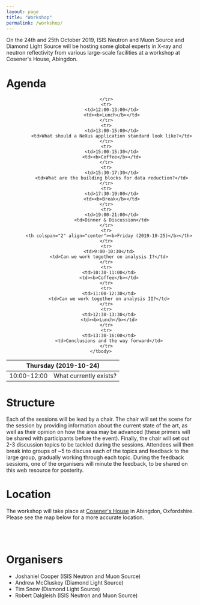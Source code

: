 ```yaml
---
layout: page
title: "Workshop"
permalink: /workshop/
---
```


On the 24th and 25th October 2019, ISIS Neutron and Muon Source and Diamond Light Source will be hosting some global experts in X-ray and neutron reflectivity from various large-scale facilities at a workshop at Cosener's House, Abingdon.


<h1>Agenda</h1>
<center>
<table width="70%">
    <thead>
        <tr>
          <th colspan="2" align="center">Thursday (2019-10-24)</th>
        </tr>
    </thead>
    <tbody>
        <tr>
            <td>10:00-12:00</td>
            <td>What currently exists?</td>

        </tr>
        <tr>
            <td>12:00-13:00</td>
            <td><b>Lunch</b></td>
        </tr>
        <tr>
            <td>13:00-15:00</td>
            <td>What should a NeXus application standard look like?</td>
        </tr>
        <tr>
            <td>15:00-15:30</td>
            <td><b>Coffee</b></td>
        </tr>
        <tr>
            <td>15:30-17:30</td>
            <td>What are the building blocks for data reduction?</td>
        </tr>
        <tr>
            <td>17:30-19:00</td>
            <td><b>Break</b></td>
        </tr>
        <tr>
            <td>19:00-21:00</td>
            <td>Dinner & Discussion</td>
        </tr>
        <tr>
          <th colspan="2" align="center"><b>Friday (2019-10-25)</b></th>
        </tr>
        <tr>
          <td>9:00-10:30</td>
          <td>Can we work together on analysis I?</td>
        </tr>
        <tr>
          <td>10:30-11:00</td>
          <td><b>Coffee</b></td>
        </tr>
        <tr>
          <td>11:00-12:30</td>
          <td>Can we work together on analysis II?</td>
        </tr>
        <tr>
          <td>12:30-13:30</td>
          <td><b>Lunch</b></td>
        </tr>
        <tr>
          <td>13:30-16:00</td>
          <td>Conclusions and the way forward</td>
        </tr>
    </tbody>
</table>
</center>

<h1> Structure </h1>

Each of the sessions will be lead by a chair.
The chair will set the scene for the session by providing information about the current state of the art, as well as their opinion on how the area may be advanced (these primers will be shared with participants before the event).
Finally, the chair will set out 2-3 discussion topics to be tackled during the sessions.
Attendees will then break into groups of ~5 to discuss each of the topics and feedback to the large group, gradually working through each topic.
During the feedback sessions, one of the organisers will minute the feedback, to be shared on this web resource for posterity.

<h1> Location </h1>

The workshop will take place at [Cosener's House](https://www.thecosenershouse.co.uk) in Abingdon, Oxfordshire. Please see the map below for a more accurate location.

<div id="map"></div>
<script>
// Initialize and add the map
function initMap() {
// The location of Uluru
var cose = {lat: 51.669710, lng: -1.277652};
// The map, centered at Uluru
var map = new google.maps.Map(
document.getElementById('map'), {zoom: 11, center: cose});
// The marker, positioned at Uluru
var marker = new google.maps.Marker({position: cose, map: map});
}
</script>

<script async defer
src="https://maps.googleapis.com/maps/api/js?key=AIzaSyCdPFyTQTDaODygyYuTzQi5T7kHbpgQtE8&callback=initMap">
</script>
<br><br>
<h1> Organisers </h1>

- Joshaniel Cooper (ISIS Neutron and Muon Source)
- Andrew McCluskey (Diamond Light Source)
- Tim Snow (Diamond Light Source)
- Robert Dalgleish (ISIS Neutron and Muon Source)
